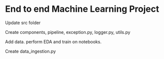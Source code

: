 # End to end Machine Learning Project

Update src folder 

Create components, pipeline, exception.py, logger.py, utils.py

Add data. perform EDA and train on notebooks. 

Create data_ingestion.py 